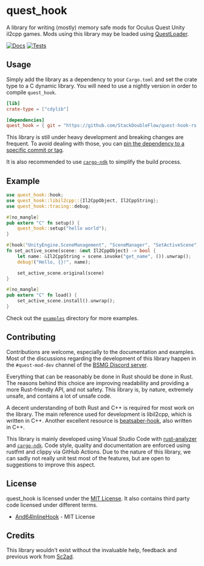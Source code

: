 # quest_hook

A library for writing (mostly) memory safe mods for Oculus Quest Unity il2cpp games. Mods using this library may be loaded using [QuestLoader](https://github.com/sc2ad/QuestLoader).

[![Docs](https://img.shields.io/github/workflow/status/StackDoubleFlow/quest-hook-rs/Docs?color=blue&label=docs&style=for-the-badge)](https://stackdoubleflow.github.io/quest-hook-rs/quest_hook/) [![Tests](https://img.shields.io/github/workflow/status/StackDoubleFlow/quest-hook-rs/Tests?label=tests&style=for-the-badge)](https://github.com/StackDoubleFlow/quest-hook-rs/actions/workflows/tests.yml)

## Usage

Simply add the library as a dependency to your `Cargo.toml` and set the crate type to a C dynamic library. You will need to use a nightly version in order to compile `quest_hook`.

```toml
[lib]
crate-type = ["cdylib"]

[dependencies]
quest_hook = { git = "https://github.com/StackDoubleFlow/quest-hook-rs.git" }
```

This library is still under heavy development and breaking changes are frequent. To avoid dealing with those, you can [pin the dependency to a specific commit or tag](https://doc.rust-lang.org/cargo/reference/specifying-dependencies.html#specifying-dependencies-from-git-repositories).

It is also recommended to use [`cargo-ndk`](https://github.com/bbqsrc/cargo-ndk) to simplify the build process.

## Example

```rust
use quest_hook::hook;
use quest_hook::libil2cpp::{Il2CppObject, Il2CppString};
use quest_hook::tracing::debug;

#[no_mangle]
pub extern "C" fn setup() {
    quest_hook::setup("hello world");
}

#[hook("UnityEngine.SceneManagement", "SceneManager", "SetActiveScene")]
fn set_active_scene(scene: &mut Il2CppObject) -> bool {
    let name: &Il2CppString = scene.invoke("get_name", ()).unwrap();
    debug!("Hello, {}!", name);

    set_active_scene.original(scene)
}

#[no_mangle]
pub extern "C" fn load() {
    set_active_scene.install().unwrap();
}
```

Check out the [`examples`](./examples/) directory for more examples.

## Contributing

Contributions are welcome, especially to the documentation and examples. Most of the discussions regarding the development of this library happen in the `#quest-mod-dev` channel of the [BSMG Discord server](https://discord.gg/beatsabermods).

Everything that can be reasonably be done in Rust should be done in Rust. The reasons behind this choice are improving readability and providing a more Rust-friendly API, and not safety. This library is, by nature, extremely unsafe, and contains a lot of unsafe code.

A decent understanding of both Rust and C++ is required for most work on the library. The main reference used for development is libil2cpp, which is written in C++. Another excellent resource is [beatsaber-hook](https://github.com/sc2ad/beatsaber-hook), also written in C++.

This library is mainly developed using Visual Studio Code with [rust-analyzer](https://rust-analyzer.github.io/) and [`cargo-ndk`](https://github.com/bbqsrc/cargo-ndk). Code style, quality and documentation are enforced using rustfmt and clippy via GitHub Actions. Due to the nature of this library, we can sadly not really unit test most of the features, but are open to suggestions to improve this aspect.

## License

quest_hook is licensed under the [MIT License](./LICENSE). It also contains third party code licensed under different terms.

- [And64InlineHook](./inline_hook/And64InlineHook/) - MIT License

## Credits

This library wouldn't exist without the invaluable help, feedback and previous work from [Sc2ad](https://github.com/sc2ad).
